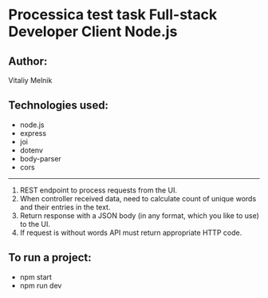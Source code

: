 # Processica test task Full-stack Developer Client Node.js

Author:
-------
Vitaliy Melnik

Technologies used:
---------------
- node.js
- express
- joi
- dotenv
- body-parser
- cors
-------------------------------------------
1. REST endpoint to process requests from the UI.
2. When controller received data, need to calculate count of unique words and their entries in the text.
3. Return response with a JSON body (in any format, which you like to use) to the UI.
4. If request is without words API must return appropriate HTTP code.

To run a project:
-----------------
- npm start
- npm run dev



